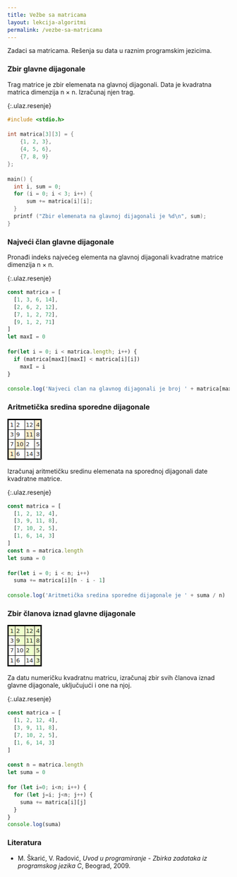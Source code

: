 ```yaml
---
title: Vežbe sa matricama
layout: lekcija-algoritmi
permalink: /vezbe-sa-matricama
---
```


Zadaci sa matricama. Rešenja su data u raznim programskim jezicima.

### Zbir glavne dijagonale

Trag matrice je zbir elemenata na glavnoj dijagonali. Data je kvadratna matrica dimenzija n × n. Izračunaj njen trag.

{:.ulaz.resenje}
```c
#include <stdio.h>

int matrica[3][3] = {
    {1, 2, 3},
    {4, 5, 6},
    {7, 8, 9}
};

main() {
  int i, sum = 0;
  for (i = 0; i < 3; i++) {
      sum += matrica[i][i];
  }
  printf ("Zbir elemenata na glavnoj dijagonali je %d\n", sum);
}
```

### Najveći član glavne dijagonale

Pronađi indeks najvećeg elementa na glavnoj dijagonali kvadratne matrice dimenzija n × n.

{:.ulaz.resenje}
```js
const matrica = [
  [1, 3, 6, 14],
  [2, 6, 2, 12],
  [7, 1, 2, 72],
  [9, 1, 2, 71]
]
let maxI = 0

for(let i = 0; i < matrica.length; i++) {
  if (matrica[maxI][maxI] < matrica[i][i])
    maxI = i
}

console.log('Najveci clan na glavnog dijagonali je broj ' + matrica[maxI][maxI] + ' na indeksu ' + maxI)
```

### Aritmetička sredina sporedne dijagonale

![](/images/koncepti/matrice/sporedna-dijagonala.png)

Izračunaj aritmetičku sredinu elemenata na sporednoj dijagonali date kvadratne matrice.

{:.ulaz.resenje}
```js
const matrica = [
  [1, 2, 12, 4],
  [3, 9, 11, 8],
  [7, 10, 2, 5],
  [1, 6, 14, 3]
]
const n = matrica.length
let suma = 0

for(let i = 0; i < n; i++)
  suma += matrica[i][n - i - 1]

console.log('Aritmetička sredina sporedne dijagonale je ' + suma / n)
```

### Zbir članova iznad glavne dijagonale

![](/images/koncepti/matrice/matrica-iznad-dijagonale.png)

Za datu numeričku kvadratnu matricu, izračunaj zbir svih članova iznad glavne dijagonale, uključujući i one na njoj.

{:.ulaz.resenje}
```js
const matrica = [
  [1, 2, 12, 4],
  [3, 9, 11, 8],
  [7, 10, 2, 5],
  [1, 6, 14, 3]
]

const n = matrica.length
let suma = 0

for (let i=0; i<n; i++) {
  for (let j=i; j<n; j++) {
    suma += matrica[i][j]
  }
}
console.log(suma)
```

### Literatura

- M. Škarić, V. Radović, *Uvod u programiranje - Zbirka zadataka iz programskog jezika C*, Beograd, 2009.
